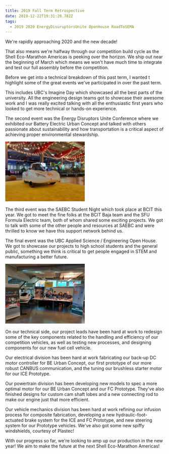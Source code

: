 ```yaml
---
title: 2019 Fall Term Retrospective
date: 2019-12-22T19:31:20.782Z
tags:
  - 2019 2020 EnergyDisuruptorsUnite OpenHouse RoadToSEMA
---
```

We're rapidly approaching 2020 and the new decade! 

That also means we're halfway through our competition build cycle as the Shell Eco-Marathon Americas is peeking over the horizon. We ship out near the beginning of March which means we won't have much time to integrate and test our full assembly before the competition. 

Before we get into a technical breakdown of this past term, I wanted t highlight some of the great events we've participated in over the past term.

This includes UBC's Imagine Day which showcased all the best parts of the university. All the engineering design teams got to showcase their awesome work and I was really excited talking with all the enthusiastic first years who looked to get more technical or hands-on experience.

The second event was the Energy Disruptors Unite Conference where we exhibited our Battery Electric Urban Concept and talked with others passionate about sustainability and how transportation is a critical aspect of achieving proper environmental stewardship.

<img src="/static/img/edu1.jpg" alt="Energy Disruptors Unite!" title="Vehicle of the Future" width=50%/>﻿

The third event was the SAEBC Student Night which took place at BCIT this year. We got to meet the fine folks at the BCIT Baja team and the SFU Formula Electric team, both of whom shared some exciting projects. We got to talk with some of the other people and resources at SAEBC and were thrilled to know we have this support network behind us.

The final event was the UBC Applied Science / Engineering Open House. We got to showcase our projects to high school students and the general public, something we think is critical to get people engaged in STEM and manufacturing a better future.

<img src="/static/img/openhouse1.png" alt="Let's engage the public!" title="Applied Science Open House" width=50%/>﻿

On our technical side, our project leads have been hard at work to redesign some of the key components related to the handling and efficiency of our competition vehicles, as well as testing new processes, and designing components for our new fuel cell vehicle. 

Our electrical division has been hard at work fabricating our back-up DC motor controller for BE Urban Concept, our first prototype of our more robust CANBUS communication, and the tuning our brushless starter motor for our ICE Prototype. 

Our powertrain division has been developing new models to spec a more optimal motor for our BE Urban Concept and our FC Prototype. They've also finished designs for custom cam shaft lobes and a new connecting rod to make our engine just that more efficient.

Our vehicle mechanics division has been hard at work refining our infusion process for composite fabrication, developing a new hydraulic-foot-actuated brake system for the ICE and FC Prototype, and new steering system for our Prototype vehicles. We've also got some new spiffy windshields, courtesy of Plastec!

With our progress so far, we're looking to amp up our production in the new year! We aim to make the future at the next Shell Eco-Marathon Americas!
